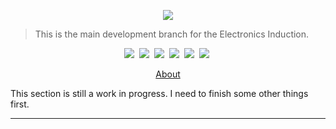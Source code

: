<p align="center"> <img src="https://github.com/UNSW-Makerspaces/ElectronicsInduction/blob/main/software/www/src/Assets/logo.png?raw=true"/></p>

> This is the main development branch for the Electronics Induction.  

<p align="center">
<a target="_blank" href="./documentation/README.md"><img src="https://img.shields.io/badge/DOCUMENTATION-orange?style=for-the-badge&color=e53935" /></a>&nbsp;
  <a target="_blank" href="./documentation/pages/webserver/README.md"><img src="https://img.shields.io/badge/WEB%20API-orange?style=for-the-badge&color=e53935" /></a>&nbsp;
  <a target="_blank" href=""><img src="https://img.shields.io/badge/HARDWARE-orange?style=for-the-badge&color=e53935" /></a>&nbsp;
  <a target="_blank" href=""><img src="https://img.shields.io/badge/SOFTWARE-orange?style=for-the-badge&color=e53935" /></a>&nbsp;
  <a target="_blank" href=""><img src="https://img.shields.io/badge/EQUIPMENT-orange?style=for-the-badge&color=e53935" /></a>&nbsp;
  <a target="_blank" href=""><img src="https://img.shields.io/badge/ARCHIVE-orange?style=for-the-badge&color=e53935" /></a>&nbsp;
</p>

<p align="center">
  <a href="#about">About</a> 
  

  This section is still a work in progress. I need to finish some other things first. 
</p>

---

